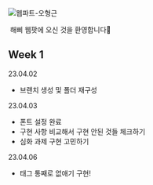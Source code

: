 ![웹파트-오형근](https://user-images.githubusercontent.com/79238676/227774852-42882d62-bc9b-4eb1-a060-6d3033989a36.png)

 해삐 웹팟에 오신 것을 환영합니다🌼

## Week 1

23.04.02

- 브랜치 생성 및 폴더 재구성

23.04.03

- 폰트 설정 완료
- 구현 사항 비교해서 구현 안된 것들 체크하기
- 심화 과제 구현 고민하기

23.04.06

- 태그 통째로 없애기 구현!